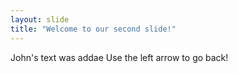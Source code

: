 ```yaml
---
layout: slide
title: "Welcome to our second slide!"
---
```

John's text was addae
Use the left arrow to go back!
